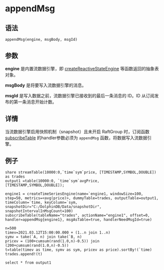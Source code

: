 # appendMsg

## 语法

`appendMsg(engine, msgBody, msgId)`

## 参数

**engine** 是内置流数据引擎，即 [createReactiveStateEngine](../c/createReactiveStateEngine.html) 等函数返回的抽象表对象。

**msgBody** 是将要写入流数据引擎的消息。

**msgId** 是写入数据之前，流数据引擎已接收到的最后一条消息的 ID。ID 从订阅发布的第一条消息开始计数。

## 详情

当流数据引擎启用快照机制（snapshot）且未开启 RaftGroup 时，订阅函数 [subscribeTable](../s/subscribeTable.html) 的handler参数必须为
`appendMsg` 函数，将数据写入流数据引擎。

## 例子

```
share streamTable(10000:0,`time`sym`price, [TIMESTAMP,SYMBOL,DOUBLE]) as trades
output1 =table(10000:0, `time`sym`avgPrice, [TIMESTAMP,SYMBOL,DOUBLE]);

engine1 = createTimeSeriesEngine(name=`engine1, windowSize=100, step=50, metrics=<avg(price)>, dummyTable=trades, outputTable=output1, timeColumn=`time, keyColumn=`sym, snapshotDir="C:/DolphinDB/Data/snapshotDir", snapshotIntervalInMsgCount=100)
subscribeTable(tableName="trades", actionName="engine1", offset=0, handler=appendMsg{engine1}, msgAsTable=true, handlerNeedMsgId=true)

n=500
timev=2021.03.12T15:00:00.000 + (1..n join 1..n)
symv = take(`A, n) join take(`B, n)
pricev = (100+cumsum(rand(1.0,n)-0.5)) join (200+cumsum(rand(1.0,n)-0.5))
t=table(timev as time, symv as sym, pricev as price).sortBy!(`time)
trades.append!(t)

select * from output1
```

